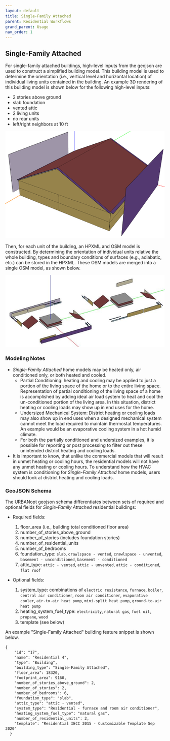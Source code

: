 ```yaml
---
layout: default
title: Single-Family Attached
parent: Residential Workflows
grand_parent: Usage
nav_order: 1
---
```


## Single-Family Attached 

For single-family attached buildings, high-level inputs from the geojson are used to construct a simplified building model.
This building model is used to determine the orientation (i.e., vertical level and horizontal location) of individual living units contained in the building.
An example 3D rendering of this building model is shown below for the following high-level inputs:

* 2 stories above ground
* slab foundation
* vented attic
* 2 living units
* no rear units
* left/right neighbors at 10 ft

![single_family_attached](../../doc_files/single-family-attached-1.jpg)

Then, for each unit of the building, an HPXML and OSM model is constructed.
By determining the orientation of individual units relative the whole building, types and boundary conditions of surfaces (e.g., adiabatic, etc.) can be stored in the HPXML.
These OSM models are merged into a single OSM model, as shown below.

![single_family_attached](../../doc_files/single-family-attached-2.jpg)


### Modeling Notes

- *Single-Family Attached* home models may be heated only, air conditioned only, or both heated and cooled. 
  - Partial Conditioning: heating and cooling may be applied to just a portion of the living space of the home or to the entire living space. Representation of partial conditioning of the living space of a home is accomplished by adding ideal air load system to heat and cool the un-conditioned portion of the living area. In this situation, district heating or cooling loads may show up in end uses for the home.
  - Undersized Mechanical System: District heating or cooling loads may also show up in end uses when a designed mechanical system cannot meet the load required to maintain thermostat temperatures. An example would be an evaporative cooling system in a hot humid climate. 
  - For both the partially conditioned and undersized examples, it is possible for reporting or post processing to filter out these unintended district heating and cooling loads.
- It is important to know, that unlike the commercial models that will result in unmet heating or cooling hours, the residential models will not have any unmet heating or cooling hours. To understand how the HVAC system is conditioning for *Single-Family Attached* home models, users should look at district heating and cooling loads.


### GeoJSON Schema

The URBANopt geojson schema differentiates between sets of required and optional fields for *Single-Family Attached* residential buildings:

* Required fields:

  1. floor_area (i.e., building total conditioned floor area)
  2. number_of_stories_above_ground
  3. number_of_stories (includes foundation stories)
  4. number_of_residential_units
  5. number_of_bedrooms
  6. foundation_type: `slab`, `crawlspace - vented`, `crawlspace - unvented`, `basement - unconditioned`, `basement - conditioned`
  7. attic_type: `attic - vented`, `attic - unvented`, `attic - conditioned`, `flat roof`

* Optional fields:

  1. system_type: combinations of `electric resistance`, `furnace`, `boiler`, `central air conditioner`, `room air conditioner`, `evaporative cooler`, `air-to-air heat pump`, `mini-split heat pump`, `ground-to-air heat pump`
  2. heating_system_fuel_type: `electricity`, `natural gas`, `fuel oil`, `propane`, `wood`
  3. template (see below)

An example "Single-Family Attached" building feature snippet is shown below.

  ```
  {
      "id": "17",
      "name": "Residential 4",
      "type": "Building",
      "building_type": "Single-Family Attached",
      "floor_area": 18320,
      "footprint_area": 9160,
      "number_of_stories_above_ground": 2,
      "number_of_stories": 2,
      "number_of_bedrooms": 6,
      "foundation_type": "slab",
      "attic_type": "attic - vented",
      "system_type": "Residential - furnace and room air conditioner",
      "heating_system_fuel_type": "natural gas",
      "number_of_residential_units": 2,
      "template": "Residential IECC 2015 - Customizable Template Sep 2020"
    }
  ```
